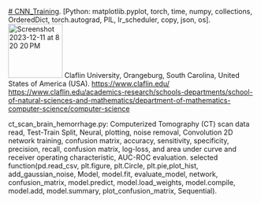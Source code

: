 [# CNN_Training](https://www.claflin-computation.com/_files/ugd/81dd80_e12daf8e87c348c5a9347af693993739.pdf).
[Python: matplotlib.pyplot, torch, time, numpy, collections, OrderedDict, torch.autograd, PIL, lr_scheduler, copy, json, os].
<img width="110" alt="Screenshot 2023-12-11 at 8 20 20 PM" src="https://github.com/spawar2/CNN_Training/assets/25118302/6e3924bc-0384-4c91-b975-8e66823944a3">
Claflin University, Orangeburg, South Carolina, United States of America (USA). 
https://www.claflin.edu/
https://www.claflin.edu/academics-research/schools-departments/school-of-natural-sciences-and-mathematics/department-of-mathematics-computer-science/computer-science

ct_scan_brain_hemorrhage.py: Computerized Tomography (CT) scan data read, Test-Train Split, Neural, plotting, noise removal, Convolution 2D network training, confusion matrix, accuracy, sensitivity, specificity, precision, recall, confusion matrix, log-loss, and area under curve and receiver operating characteristic, AUC-ROC evaluation.
selected function(pd.read_csv, plt.figure, plt.Circle, plt.pie,plot_hist, add_gaussian_noise, Model, model.fit, evaluate_model, network, confusion_matrix, model.predict, model.load_weights, model.compile, model.add, model.summary, plot_confusion_matrix, Sequential).
